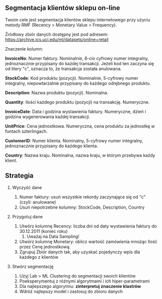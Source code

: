 ## Segmentacja klientów sklepu on-line

Twoim cele  jest segmentacja klientów sklepu internetowego przy użyciu metody RMF (Recency > Monetary Value > Frequency).

Źródłowy zbiór danych dostępny jest pod adresem: https://archive.ics.uci.edu/ml/datasets/online+retail

Znaczenie kolumn:

**InvoiceNo**: Numer faktury. Nominalnie, 6-cio cyfrowy numer integralny, jednoznacznie przypisany do każdej transakcji. Jeżeli kod ten zaczyna się od litery "c", oznacza to, że transakcja została anulowana.

**StockCode**: Kod produktu (pozycji). Nominalnie, 5-cyfrowy numer integralny, niepowtarzalnie przypisany do każdego odrębnego produktu.

**Description**: Nazwa produktu (pozycji). Nominalna.

**Quantity**: Ilości każdego produktu (pozycji) na transakcję. Numeryczne.

**InvoiceDate**: Data i godzina wystawienia faktury. Numeryczne, dzień i godzina wygenerowania każdej transakcji.

**UnitPrice**: Cena jednostkowa. Numeryczna, cena produktu za jednostkę w funtach szterlingach.

**CustomerID**: Numer klienta. Nominalny, 5-cyfrowy numer integralny, jednoznacznie przypisany do każdego klienta.

**Country**: Nazwa kraju. Nominalna, nazwa kraju, w którym przebywa każdy klient.

## Strategia

1. Wyczyść dane
   1. Numer faktury: usuń wszystkie rekordy zaczynające się od "c" (czyli: anulowane)
   2. Usuń niepotrzebne kolumny: StockCode, Description, Country

2. Przygotuj dane
   1. Utwórz kolumnę Recency: liczba dni od daty wystawienia faktury do 30.12.2011 (koniec roku)
      1. Uważaj na Data Sampling!
   2. Utwórz kolumnę Monetary: oblicz wartość zamówienia mnożąc Ilość przez Cenę jednostkową.
   3. Zgrupuj Zbiór danych tak, aby uzyskać pojedynczy wpis dla każdego z klientów
   
3. Stwórz segmentację
   1. Użyj Lab > ML Clustering do segmentacji swoich klientów
   2. Poeksperymentuj z różnymi algorytmami i ich hiper-parametrami
   3. Dla najlepszego algorytmu: **zinterpretuj znaczenie klastrów**
   4. Wdróż najlepszy model i zastosuj do zbioru danych




